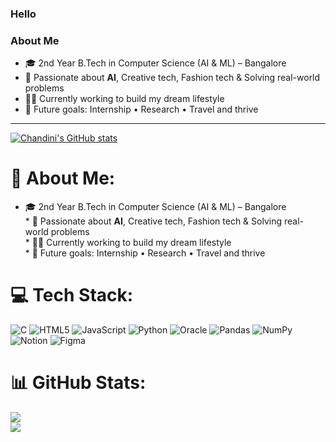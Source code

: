 ### Hello

### About Me

* 🎓 2nd Year B.Tech in Computer Science (AI & ML) – Bangalore
* 🧠 Passionate about **AI**, Creative tech, Fashion tech & Solving real-world problems
* 🏋️‍♀️ Currently working to build my dream lifestyle
* 💼 Future goals:  Internship • Research • Travel and thrive

---
[![Chandini's GitHub stats](https://github-readme-stats.vercel.app/api?username=chandini-narayana)](https://github.com/anuraghazra/github-readme-stats)

# 💫 About Me:
* 🎓 2nd Year B.Tech in Computer Science (AI & ML) – Bangalore<br>* 🧠 Passionate about **AI**, Creative tech, Fashion tech & Solving real-world problems<br>* 🏋️‍♀️ Currently working to build my dream lifestyle<br>* 💼 Future goals:  Internship • Research • Travel and thrive

# 💻 Tech Stack:
![C](https://img.shields.io/badge/c-%2300599C.svg?style=for-the-badge&logo=c&logoColor=white) 
![HTML5](https://img.shields.io/badge/html5-%23E34F26.svg?style=for-the-badge&logo=html5&logoColor=white) 
![JavaScript](https://img.shields.io/badge/javascript-%23323330.svg?style=for-the-badge&logo=javascript&logoColor=%23F7DF1E) 
![Python](https://img.shields.io/badge/python-3670A0?style=for-the-badge&logo=python&logoColor=ffdd54) 
![Oracle](https://img.shields.io/badge/Oracle-F80000?style=for-the-badge&logo=oracle&logoColor=white) 
![Pandas](https://img.shields.io/badge/pandas-%23150458.svg?style=for-the-badge&logo=pandas&logoColor=white) 
![NumPy](https://img.shields.io/badge/numpy-%23013243.svg?style=for-the-badge&logo=numpy&logoColor=white) 
![Notion](https://img.shields.io/badge/Notion-%23000000.svg?style=for-the-badge&logo=notion&logoColor=white) 
![Figma](https://img.shields.io/badge/figma-%23F24E1E.svg?style=for-the-badge&logo=figma&logoColor=white)

# 📊 GitHub Stats:
![](https://github-readme-stats.vercel.app/api?username=chandini-narayana&theme=dark&hide_border=false&include_all_commits=false&count_private=false)<br/>
![](https://nirzak-streak-stats.vercel.app/?user=chandini-narayana&theme=dark&hide_border=false)
